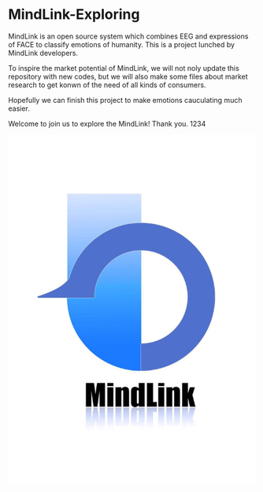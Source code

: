 # MindLink-Exploring

MindLink is an open source system which combines EEG and expressions of FACE to classify emotions of humanity. This is a project lunched by MindLink developers.

To inspire the market potential of MindLink, we will not noly update this repository with new codes, but we will also make some files about market research to get konwn of the need of all kinds of consumers.

Hopefully we can finish this project to make emotions cauculating much easier.

Welcome to join us to explore the MindLink! Thank you.
1234

![MindLink Logo Here](https://github.com/Breeze1in1drizzle/MindLink/blob/master/MindLink_logo.jpg)

